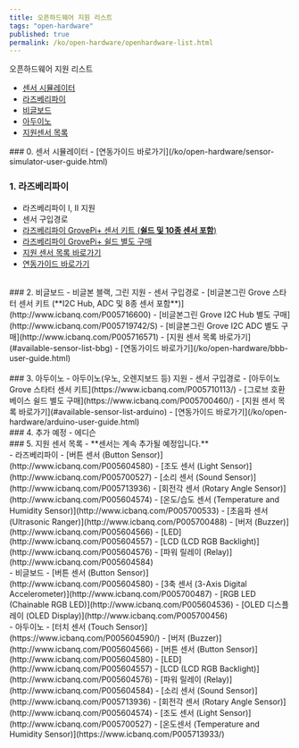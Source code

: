```yaml
---
title: 오픈하드웨어 지원 리스트
tags: "open-hardware"
published: true
permalink: /ko/open-hardware/openhardware-list.html
---
```


오픈하드웨어 지원 리스트
<div id='id-simulator-guide'></div>

* [센서 시뮬레이터](#id-simulator-guide)
* [라즈베리파이](#id-pi-guide)
* [비글보드](#id-beagle-guide)
* [아두이노](#id-arduino-guide)
* [지원센서 목록](#id-sensor-list)

<div id='id-pi-guide'></div>
### 0. 센서 시뮬레이터
- [연동가이드 바로가기](/ko/open-hardware/sensor-simulator-user-guide.html)

<br/>

### 1. 라즈베리파이
- 라즈베리파이 I, II 지원
- 센서 구입경로
 - [라즈베리파이 GrovePi+ 센서 키트 (**쉴드 및 10종 센서 포함**)](http://www.icbanq.com/P005700239)
 - [라즈베리파이 GrovePi+ 쉴드 별도 구매](http://www.icbanq.com/P005700248/S)
 - [지원 센서 목록 바로가기](#available-sensor-list-pi)
- [연동가이드 바로가기](/ko/open-hardware/raspberry-pi-user-guide.html)

<div id='id-beagle-guide'></div>
<br/>
### 2. 비글보드
- 비글본 블랙, 그린 지원
- 센서 구입경로
 - [비글본그린 Grove 스타터 센서 키트 (**I2C Hub, ADC 및 8종 센서 포함**)](http://www.icbanq.com/P005716600)
 - [비글본그린 Grove I2C Hub 별도 구매](http://www.icbanq.com/P005719742/S)
 - [비글본그린 Grove I2C ADC 별도 구매](http://www.icbanq.com/P005716571)
 - [지원 센서 목록 바로가기](#available-sensor-list-bbg)
- [연동가이드 바로가기](/ko/open-hardware/bbb-user-guide.html)

<div id='id-arduino-guide'></div>
<br/>
### 3. 아두이노
- 아두이노(우노, 오렌지보드 등) 지원
- 센서 구입경로
 - [아두이노 Grove 스타터 센서 키트](https://www.icbanq.com/P005710113/)
 - [그로브 호환 베이스 쉴드 별도 구매](https://www.icbanq.com/P005700460/)
 - [지원 센서 목록 바로가기](#available-sensor-list-arduino)
- [연동가이드 바로가기](/ko/open-hardware/arduino-user-guide.html)

<br/>
### 4. 추가 예정
- 에디슨

<br/>
<div id='id-sensor-list'></div>
### 5. 지원 센서 목록
- **센서는 계속 추가될 예정입니다.**

<div id='available-sensor-list-pi'></div>
- 라즈베리파이
 - [버튼 센서 (Button Sensor)](http://www.icbanq.com/P005604580)
 - [조도 센서 (Light Sensor)](http://www.icbanq.com/P005700527)
 - [소리 센서 (Sound Sensor)](http://www.icbanq.com/P005713936)
 - [회전각 센서 (Rotary Angle Sensor)](http://www.icbanq.com/P005604574)
 - [온도/습도 센서 (Temperature and Humidity Sensor)](http://www.icbanq.com/P005700533)
 - [초음파 센서 (Ultrasonic Ranger)](http://www.icbanq.com/P005700488)
 - [버저 (Buzzer)](http://www.icbanq.com/P005604566)
 - [LED](http://www.icbanq.com/P005604557)
 - [LCD (LCD RGB Backlight)](http://www.icbanq.com/P005604576)
 - [파워 릴레이 (Relay)](http://www.icbanq.com/P005604584)

<div id='available-sensor-list-bbg'></div>
- 비글보드
 - [버튼 센서 (Button Sensor)](http://www.icbanq.com/P005604580)
 - [3축 센서 (3-Axis Digital Accelerometer)](http://www.icbanq.com/P005700487)
 - [RGB LED (Chainable RGB LED)](http://www.icbanq.com/P005604536)
 - [OLED 디스플레이 (OLED Display)](http://www.icbanq.com/P005700456)

<div id='available-sensor-list-arduino'></div>
- 아두이노
 - [터치 센서 (Touch Sensor)](https://www.icbanq.com/P005604590/)
 - [버저 (Buzzer)](http://www.icbanq.com/P005604566)
 - [버튼 센서 (Button Sensor)](http://www.icbanq.com/P005604580)
 - [LED](http://www.icbanq.com/P005604557)
 - [LCD (LCD RGB Backlight)](http://www.icbanq.com/P005604576)
 - [파워 릴레이 (Relay)](http://www.icbanq.com/P005604584)
 - [소리 센서 (Sound Sensor)](http://www.icbanq.com/P005713936)
 - [회전각 센서 (Rotary Angle Sensor)](http://www.icbanq.com/P005604574)
 - [조도 센서 (Light Sensor)](http://www.icbanq.com/P005700527)
 - [온도센서 (Temperature and Humidity Sensor)](https://www.icbanq.com/P005713933/)

